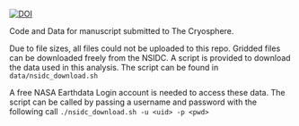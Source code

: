 [![DOI](https://zenodo.org/badge/DOI/10.5281/zenodo.14592408.svg)](https://doi.org/10.5281/zenodo.14592408)

Code and Data for manuscript submitted to The Cryosphere.

Due to file sizes, all files could not be uploaded to this repo.
Gridded files can be downloaded freely from the NSIDC. A script is provided to download the data used in this analysis. The script can be found in `data/nsidc_download.sh`

A free NASA Earthdata Login account is needed to access these data.
The script can be called by passing a username and password with the following call
```./nsidc_download.sh -u <uid> -p <pwd>```

